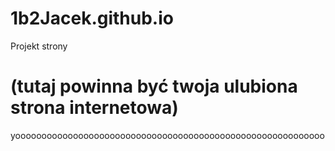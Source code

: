 # 1b2Jacek.github.io
Projekt strony 
<!DOCKTYPE-html>
<html>
  <head>
    <meta charset="utf-8">
  </head>
  <body>
    <h1>(tutaj powinna być twoja ulubiona strona internetowa)</h1>
  
   <p>yooooooooooooooooooooooooooooooooooooooooooooooooooooooooooo</p>
  </body>
</html>
